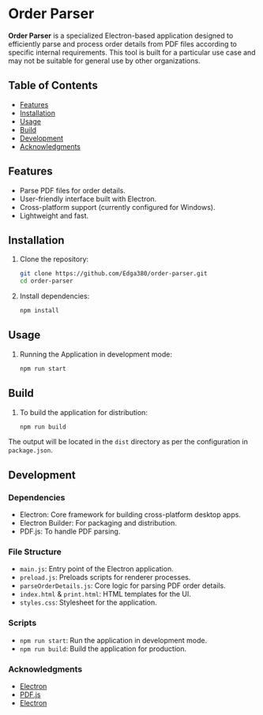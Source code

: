 # Order Parser

**Order Parser** is a specialized Electron-based application designed to efficiently parse and process order details from PDF files according to specific internal requirements. This tool is built for a particular use case and may not be suitable for general use by other organizations.

## Table of Contents

- [Features](#features)
- [Installation](#installation)
- [Usage](#usage)
- [Build](#build)
- [Development](#development)
- [Acknowledgments](#acknowledgments)

## Features

- Parse PDF files for order details.
- User-friendly interface built with Electron.
- Cross-platform support (currently configured for Windows).
- Lightweight and fast.

## Installation

1. Clone the repository:
   ```bash
   git clone https://github.com/Edga380/order-parser.git
   cd order-parser
   
2. Install dependencies:
   ```bash
   npm install

## Usage

1. Running the Application in development mode:
   ```bash
   npm run start
   
## Build

1. To build the application for distribution:
   ```bash
   npm run build

The output will be located in the ``dist`` directory as per the configuration in ``package.json``.
   
## Development

### Dependencies
- Electron: Core framework for building cross-platform desktop apps.
- Electron Builder: For packaging and distribution.
- PDF.js: To handle PDF parsing.

### File Structure
- ``main.js``: Entry point of the Electron application.
- ``preload.js``: Preloads scripts for renderer processes.
- ``parseOrderDetails.js``: Core logic for parsing PDF order details.
- ``index.html`` & ``print.html``: HTML templates for the UI.
- ``styles.css``: Stylesheet for the application.

### Scripts
- ``npm run start``: Run the application in development mode.
- ``npm run build``: Build the application for production.

### Acknowledgments
- [Electron](https://www.electronjs.org/)
- [PDF.js](https://mozilla.github.io/pdf.js/)
- [Electron](https://www.electron.build/)